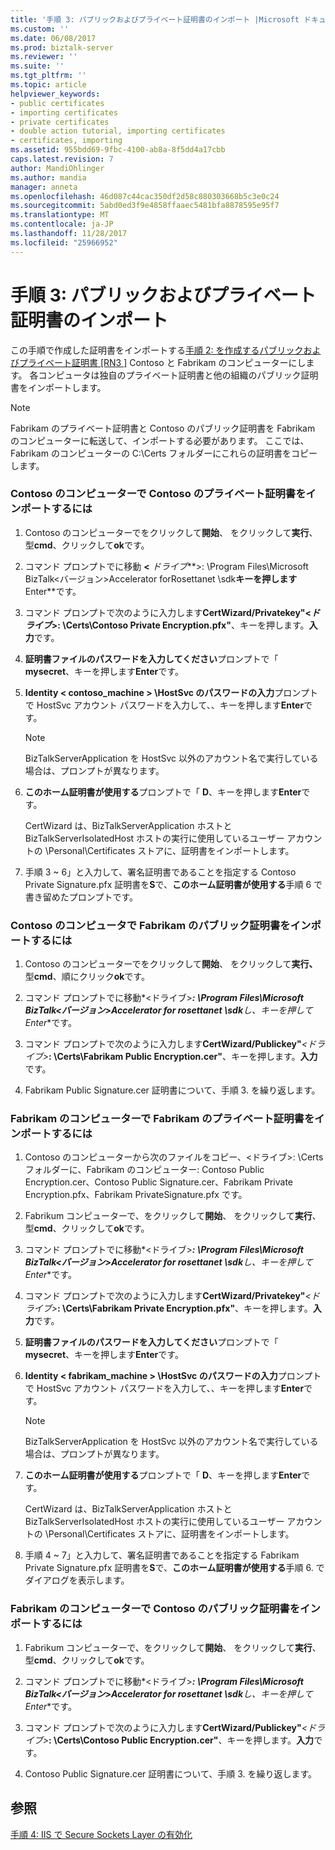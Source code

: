 ```yaml
---
title: '手順 3: パブリックおよびプライベート証明書のインポート |Microsoft ドキュメント'
ms.custom: ''
ms.date: 06/08/2017
ms.prod: biztalk-server
ms.reviewer: ''
ms.suite: ''
ms.tgt_pltfrm: ''
ms.topic: article
helpviewer_keywords:
- public certificates
- importing certificates
- private certificates
- double action tutorial, importing certificates
- certificates, importing
ms.assetid: 955bdd69-9fbc-4100-ab8a-8f5dd4a17cbb
caps.latest.revision: 7
author: MandiOhlinger
ms.author: mandia
manager: anneta
ms.openlocfilehash: 46d087c44cac350df2d58c880303668b5c3e0c24
ms.sourcegitcommit: 5abd0ed3f9e4858ffaaec5481bfa8878595e95f7
ms.translationtype: MT
ms.contentlocale: ja-JP
ms.lasthandoff: 11/28/2017
ms.locfileid: "25966952"
---
```

# <a name="step-3-importing-public-and-private-certificates"></a>手順 3: パブリックおよびプライベート証明書のインポート
この手順で作成した証明書をインポートする[手順 2: を作成するパブリックおよびプライベート証明書 &#91;RN3 &#93;](../../adapters-and-accelerators/accelerator-rosettanet/step-2-creating-public-and-private-certificates.md) Contoso と Fabrikam のコンピューターにします。 各コンピュータは独自のプライベート証明書と他の組織のパブリック証明書をインポートします。  
  
> [!NOTE]
>  Fabrikam のプライベート証明書と Contoso のパブリック証明書を Fabrikam のコンピューターに転送して、インポートする必要があります。 ここでは、Fabrikam のコンピューターの C:\Certs フォルダーにこれらの証明書をコピーします。  
  
### <a name="to-import-the-contoso-private-certificates-on-the-contoso-computer"></a>Contoso のコンピューターで Contoso のプライベート証明書をインポートするには  
  
1.  Contoso のコンピューターでをクリックして**開始**、 をクリックして**実行**、型**cmd**、クリックして**ok**です。  
  
2.  コマンド プロンプトでに移動 **\<** *ドライブ***\>: \Program Files\Microsoft BizTalk\<バージョン\>Accelerator forRosettanet \sdk**キーを押します**Enter**です。  
  
3.  コマンド プロンプトで次のように入力します**CertWizard/Privatekey"\<***ドライブ***\>: \Certs\Contoso Private Encryption.pfx"**、キーを押します。**入力**です。  
  
4.  **証明書ファイルのパスワードを入力してください**プロンプトで「 **mysecret**、キーを押します**Enter**です。  
  
5.  **Identity < contoso_machine > \HostSvc のパスワードの入力**プロンプトで HostSvc アカウント パスワードを入力して、、キーを押します**Enter**です。  
  
    > [!NOTE]
    >  BizTalkServerApplication を HostSvc 以外のアカウント名で実行している場合は、プロンプトが異なります。  
  
6.  **このホーム証明書が使用する**プロンプトで「 **D**、キーを押します**Enter**です。  
  
     CertWizard は、BizTalkServerApplication ホストと BizTalkServerIsolatedHost ホストの実行に使用しているユーザー アカウントの \Personal\Certificates ストアに、証明書をインポートします。  
  
7.  手順 3 ~ 6」と入力して、署名証明書であることを指定する Contoso Private Signature.pfx 証明書を**S**で、**このホーム証明書が使用する**手順 6 で書き留めたプロンプトです。  
  
### <a name="to-import-the-fabrikam-public-certificates-on-the-contoso-computer"></a>Contoso のコンピュータで Fabrikam のパブリック証明書をインポートするには  
  
1.  Contoso のコンピューターでをクリックして**開始**、 をクリックして**実行、** 型**cmd**、順にクリック**ok**です。  
  
2.  コマンド プロンプトでに移動*\<ドライブ\>***: \Program Files\Microsoft BizTalk\<バージョン\>Accelerator for rosettanet \sdk**し、キーを押して**Enter**です。  
  
3.  コマンド プロンプトで次のように入力します**CertWizard/Publickey"***\<ドライブ\>***: \Certs\Fabrikam Public Encryption.cer"**、キーを押します。**入力**です。  
  
4.  Fabrikam Public Signature.cer 証明書について、手順 3. を繰り返します。  
  
### <a name="to-import-the-fabrikam-private-certificates-on-the-fabrikam-computer"></a>Fabrikam のコンピューターで Fabrikam のプライベート証明書をインポートするには  
  
1.  Contoso のコンピューターから次のファイルをコピー、\<ドライブ\>: \Certs フォルダーに、Fabrikam のコンピューター: Contoso Public Encryption.cer、Contoso Public Signature.cer、Fabrikam Private Encryption.pfx、Fabrikam PrivateSignature.pfx です。  
  
2.  Fabrikum コンピューターで、をクリックして**開始**、 をクリックして**実行**、型**cmd**、クリックして**ok**です。  
  
3.  コマンド プロンプトでに移動*\<ドライブ\>***: \Program Files\Microsoft BizTalk\<バージョン\>Accelerator for rosettanet \sdk**し、キーを押して**Enter**です。  
  
4.  コマンド プロンプトで次のように入力します**CertWizard/Privatekey"***\<ドライブ\>***: \Certs\Fabrikam Private Encryption.pfx"**、キーを押します。**入力**です。  
  
5.  **証明書ファイルのパスワードを入力してください**プロンプトで「 **mysecret**、キーを押します**Enter**です。  
  
6.  **Identity < fabrikam_machine > \HostSvc のパスワードの入力**プロンプトで HostSvc アカウント パスワードを入力して、、キーを押します**Enter**です。  
  
    > [!NOTE]
    >  BizTalkServerApplication を HostSvc 以外のアカウント名で実行している場合は、プロンプトが異なります。  
  
7.  **このホーム証明書が使用する**プロンプトで「 **D**、キーを押します**Enter**です。  
  
     CertWizard は、BizTalkServerApplication ホストと BizTalkServerIsolatedHost ホストの実行に使用しているユーザー アカウントの \Personal\Certificates ストアに、証明書をインポートします。  
  
8.  手順 4 ~ 7」と入力して、署名証明書であることを指定する Fabrikam Private Signature.pfx 証明書を**S**で、**このホーム証明書が使用する**手順 6. でダイアログを表示します。  
  
### <a name="to-import-the-contoso-public-certificates-on-the-fabrikam-computer"></a>Fabrikam のコンピューターで Contoso のパブリック証明書をインポートするには  
  
1.  Fabrikum コンピューターで、をクリックして**開始**、 をクリックして**実行**、型**cmd**、クリックして**ok**です。  
  
2.  コマンド プロンプトでに移動*\<ドライブ\>***: \Program Files\Microsoft BizTalk\<バージョン\>Accelerator for rosettanet \sdk**し、キーを押して**Enter**です。  
  
3.  コマンド プロンプトで次のように入力します**CertWizard/Publickey"***\<ドライブ\>***: \Certs\Contoso Public Encryption.cer"**、キーを押します。**入力**です。  
  
4.  Contoso Public Signature.cer 証明書について、手順 3. を繰り返します。  
  
## <a name="see-also"></a>参照  
 [手順 4: IIS で Secure Sockets Layer の有効化](../../adapters-and-accelerators/accelerator-rosettanet/step-4-enabling-secure-sockets-layer-in-iis.md)